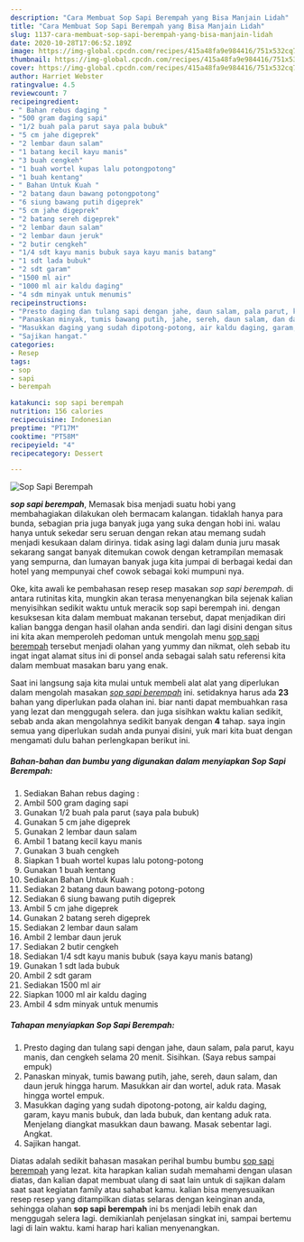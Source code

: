 ```yaml
---
description: "Cara Membuat Sop Sapi Berempah yang Bisa Manjain Lidah"
title: "Cara Membuat Sop Sapi Berempah yang Bisa Manjain Lidah"
slug: 1137-cara-membuat-sop-sapi-berempah-yang-bisa-manjain-lidah
date: 2020-10-28T17:06:52.189Z
image: https://img-global.cpcdn.com/recipes/415a48fa9e984416/751x532cq70/sop-sapi-berempah-foto-resep-utama.jpg
thumbnail: https://img-global.cpcdn.com/recipes/415a48fa9e984416/751x532cq70/sop-sapi-berempah-foto-resep-utama.jpg
cover: https://img-global.cpcdn.com/recipes/415a48fa9e984416/751x532cq70/sop-sapi-berempah-foto-resep-utama.jpg
author: Harriet Webster
ratingvalue: 4.5
reviewcount: 7
recipeingredient:
- " Bahan rebus daging "
- "500 gram daging sapi"
- "1/2 buah pala parut saya pala bubuk"
- "5 cm jahe digeprek"
- "2 lembar daun salam"
- "1 batang kecil kayu manis"
- "3 buah cengkeh"
- "1 buah wortel kupas lalu potongpotong"
- "1 buah kentang"
- " Bahan Untuk Kuah "
- "2 batang daun bawang potongpotong"
- "6 siung bawang putih digeprek"
- "5 cm jahe digeprek"
- "2 batang sereh digeprek"
- "2 lembar daun salam"
- "2 lembar daun jeruk"
- "2 butir cengkeh"
- "1/4 sdt kayu manis bubuk saya kayu manis batang"
- "1 sdt lada bubuk"
- "2 sdt garam"
- "1500 ml air"
- "1000 ml air kaldu daging"
- "4 sdm minyak untuk menumis"
recipeinstructions:
- "Presto daging dan tulang sapi dengan jahe, daun salam, pala parut, kayu manis, dan cengkeh selama 20 menit. Sisihkan. (Saya rebus sampai empuk)"
- "Panaskan minyak, tumis bawang putih, jahe, sereh, daun salam, dan daun jeruk hingga harum. Masukkan air dan wortel, aduk rata. Masak hingga wortel empuk."
- "Masukkan daging yang sudah dipotong-potong, air kaldu daging, garam, kayu manis bubuk, dan lada bubuk, dan kentang aduk rata. Menjelang diangkat masukkan daun bawang. Masak sebentar lagi. Angkat."
- "Sajikan hangat."
categories:
- Resep
tags:
- sop
- sapi
- berempah

katakunci: sop sapi berempah 
nutrition: 156 calories
recipecuisine: Indonesian
preptime: "PT17M"
cooktime: "PT58M"
recipeyield: "4"
recipecategory: Dessert

---
```



![Sop Sapi Berempah](https://img-global.cpcdn.com/recipes/415a48fa9e984416/751x532cq70/sop-sapi-berempah-foto-resep-utama.jpg)

<b><i>sop sapi berempah</i></b>, Memasak bisa menjadi suatu hobi yang membahagiakan dilakukan oleh bermacam kalangan. tidaklah hanya para bunda, sebagian pria juga banyak juga yang suka dengan hobi ini. walau hanya untuk sekedar seru seruan dengan rekan atau memang sudah menjadi kesukaan dalam dirinya. tidak asing lagi dalam dunia juru masak sekarang sangat banyak ditemukan cowok dengan ketrampilan memasak yang sempurna, dan lumayan banyak juga kita jumpai di berbagai kedai dan hotel yang mempunyai chef cowok sebagai koki mumpuni nya.



Oke, kita awali ke pembahasan resep resep masakan <i>sop sapi berempah</i>. di antara rutinitas kita, mungkin akan terasa menyenangkan bila sejenak kalian menyisihkan sedikit waktu untuk meracik sop sapi berempah ini. dengan kesuksesan kita dalam membuat makanan tersebut, dapat menjadikan diri kalian bangga dengan hasil olahan anda sendiri. dan lagi disini dengan situs ini kita akan memperoleh pedoman untuk mengolah menu <u>sop sapi berempah</u> tersebut menjadi olahan yang yummy dan nikmat, oleh sebab itu ingat ingat alamat situs ini di ponsel anda sebagai salah satu referensi kita dalam membuat masakan baru yang enak.


Saat ini langsung saja kita mulai untuk membeli alat alat yang diperlukan dalam mengolah masakan <u><i>sop sapi berempah</i></u> ini. setidaknya harus ada <b>23</b> bahan yang diperlukan pada olahan ini. biar nanti dapat membuahkan rasa yang lezat dan menggugah selera. dan juga sisihkan waktu kalian sedikit, sebab anda akan mengolahnya sedikit banyak dengan <b>4</b> tahap. saya ingin semua yang diperlukan sudah anda punyai disini, yuk mari kita buat dengan mengamati dulu bahan perlengkapan berikut ini.

<!--inarticleads1-->

##### Bahan-bahan dan bumbu yang digunakan dalam menyiapkan Sop Sapi Berempah:

1. Sediakan  Bahan rebus daging :
1. Ambil 500 gram daging sapi
1. Gunakan 1/2 buah pala parut (saya pala bubuk)
1. Gunakan 5 cm jahe digeprek
1. Gunakan 2 lembar daun salam
1. Ambil 1 batang kecil kayu manis
1. Gunakan 3 buah cengkeh
1. Siapkan 1 buah wortel kupas lalu potong-potong
1. Gunakan 1 buah kentang
1. Sediakan  Bahan Untuk Kuah :
1. Sediakan 2 batang daun bawang potong-potong
1. Sediakan 6 siung bawang putih digeprek
1. Ambil 5 cm jahe digeprek
1. Gunakan 2 batang sereh digeprek
1. Sediakan 2 lembar daun salam
1. Ambil 2 lembar daun jeruk
1. Sediakan 2 butir cengkeh
1. Sediakan 1/4 sdt kayu manis bubuk (saya kayu manis batang)
1. Gunakan 1 sdt lada bubuk
1. Ambil 2 sdt garam
1. Sediakan 1500 ml air
1. Siapkan 1000 ml air kaldu daging
1. Ambil 4 sdm minyak untuk menumis




<!--inarticleads2-->

##### Tahapan menyiapkan Sop Sapi Berempah:

1. Presto daging dan tulang sapi dengan jahe, daun salam, pala parut, kayu manis, dan cengkeh selama 20 menit. Sisihkan. (Saya rebus sampai empuk)
1. Panaskan minyak, tumis bawang putih, jahe, sereh, daun salam, dan daun jeruk hingga harum. Masukkan air dan wortel, aduk rata. Masak hingga wortel empuk.
1. Masukkan daging yang sudah dipotong-potong, air kaldu daging, garam, kayu manis bubuk, dan lada bubuk, dan kentang aduk rata. Menjelang diangkat masukkan daun bawang. Masak sebentar lagi. Angkat.
1. Sajikan hangat.




Diatas adalah sedikit bahasan masakan perihal bumbu bumbu <u>sop sapi berempah</u> yang lezat. kita harapkan kalian sudah memahami dengan ulasan diatas, dan kalian dapat membuat ulang di saat lain untuk di sajikan dalam saat saat kegiatan family atau sahabat kamu. kalian bisa menyesuaikan resep resep yang ditampilkan diatas selaras dengan keinginan anda, sehingga olahan <b>sop sapi berempah</b> ini bs menjadi lebih enak dan menggugah selera lagi. demikianlah penjelasan singkat ini, sampai bertemu lagi di lain waktu. kami harap hari kalian menyenangkan.
